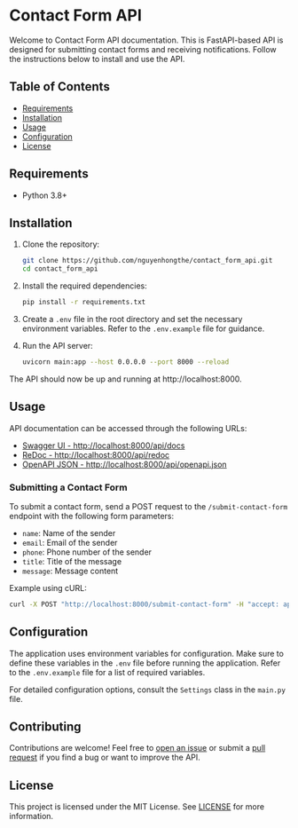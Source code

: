 # Contact Form API

Welcome to Contact Form API documentation. This is FastAPI-based API is designed for submitting contact forms and receiving notifications. Follow the instructions below to install and use the API.

## Table of Contents

- [Requirements](#requirements)
- [Installation](#installation)
- [Usage](#usage)
- [Configuration](#configuration)
- [License](#license)

## Requirements

- Python 3.8+

## Installation

1. Clone the repository:

   ```bash
   git clone https://github.com/nguyenhongthe/contact_form_api.git
   cd contact_form_api
   ```

2. Install the required dependencies:

   ```bash
   pip install -r requirements.txt
   ```

3. Create a `.env` file in the root directory and set the necessary environment variables. Refer to the `.env.example` file for guidance.

4. Run the API server:

   ```bash
   uvicorn main:app --host 0.0.0.0 --port 8000 --reload
   ```

The API should now be up and running at http://localhost:8000.

## Usage

API documentation can be accessed through the following URLs:

- [Swagger UI - http://localhost:8000/api/docs](http://localhost:8000/api/docs)
- [ReDoc - http://localhost:8000/api/redoc](http://localhost:8000/api/redoc)
- [OpenAPI JSON - http://localhost:8000/api/openapi.json](http://localhost:8000/api/openapi.json)

### Submitting a Contact Form

To submit a contact form, send a POST request to the `/submit-contact-form` endpoint with the following form parameters:

- `name`: Name of the sender
- `email`: Email of the sender
- `phone`: Phone number of the sender
- `title`: Title of the message
- `message`: Message content

Example using cURL:

```bash
curl -X POST "http://localhost:8000/submit-contact-form" -H "accept: application/json" -H "Content-Type: application/x-www-form-urlencoded" -d "name=John%20Doe&email=john@example.com&phone=123456789&budget=High&message=Hello%20World"
```

## Configuration

The application uses environment variables for configuration. Make sure to define these variables in the `.env` file before running the application. Refer to the `.env.example` file for a list of required variables.

For detailed configuration options, consult the `Settings` class in the `main.py` file.

## Contributing

Contributions are welcome! Feel free to [open an issue](https://github.com/nguyenhongthe/contact_form_api/issues) or submit a [pull request](https://github.com/nguyenhongthe/contact_form_api/pulls) if you find a bug or want to improve the API.

## License

This project is licensed under the MIT License. See [LICENSE](LICENSE) for more information.